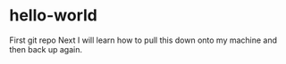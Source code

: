 # hello-world
First git repo
Next I will learn how to pull this down onto my machine and then back up again. 
